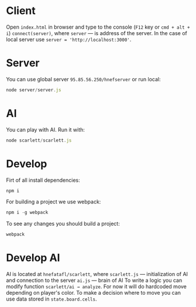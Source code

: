 # Client
Open `index.html` in browser and type to the console (`F12` key or `cmd + alt + i`) `connect(server)`, where `server` — is address of the server. In the case of local server use `server = 'http://localhost:3000'`.

# Server
You can use global server `95.85.56.250/hnefserver` or run local:
```javascript
node server/server.js
```

# AI
You can play with AI. Run it with:
```javascript
node scarlett/scarlett.js
```

# Develop
Firt of all install dependencies: 
```javascript
npm i
```

For building a project we use webpack:
```javascript
npm i -g webpack
```

To see any changes you should build a project:
```javascript
webpack
```

# Develop AI
AI is located at `hnefatafl/scarlett`, where
`scarlett.js` — initialization of AI and connection to the server
`ai.js` — brain of AI
To write a logic you can modify function `scarlett/ai → analyze`. For now it will do hardcoded move depending on player's color. To make a decision where to move you can use data stored in `state.board.cells`.
